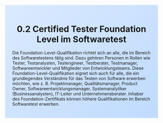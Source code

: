 <div class="rounded-lg border shadow-sm" style="background: linear-gradient(135deg,#DBEAFE 0%,#BFDBFE 100%); padding: 24px; border-color: #3B82F6">
<header style="margin-bottom:12px">
<h1 class="text-2xl font-bold text-gray-900">0.2 Certified Tester Foundation Level im Softwaretest</h1>
</header>
<article class="prose max-w-none">
<p>Die Foundation-Level-Qualifikation richtet sich an alle, die im Bereich des Softwaretestens tätig sind. Dazu gehören Personen in Rollen wie Tester, Testanalysten, Testengineer, Testberater, Testmanager, Softwareentwickler und Mitglieder von Entwicklungsteams. Diese Foundation-Level-Qualifikation eignet sich auch für alle, die ein grundlegendes Verständnis für das Testen von Software erwerben möchten, wie z. B. Projektmanager, Qualitätsmanager, Product Owner, Softwareentwicklungsmanager, Systemanalytiker (Businessanalysten), IT-Leiter und Unternehmensberater. Inhaber des Foundation-Zertifikats können höhere Qualifikationen im Bereich Softwaretest erwerben.</p>
</article>
</div>
